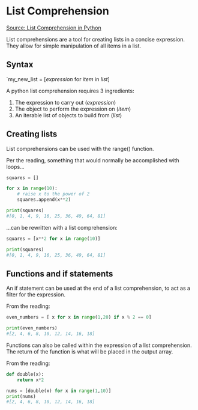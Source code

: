 # List Comprehension

[Source: List Comprehension in Python](https://www.pythonforbeginners.com/basics/list-comprehensions-in-python)

List comprehensions are a tool for creating lists in a concise expression. They allow for simple manipulation of all items in a list.

## Syntax

`my_new_list = [*expression* for *item* in *list*]

A python list comprehension requires 3 ingredients:

1. The expression to carry out (*expression*)
2. The object to perform the expression on (*item*)
3. An iterable list of objects to build from (*list*)

## Creating lists

List comprehensions can be used with the range() function.

Per the reading, something that would normally be accomplished with loops...

```Python
squares = []

for x in range(10):
    # raise x to the power of 2
    squares.append(x**2)

print(squares)
#[0, 1, 4, 9, 16, 25, 36, 49, 64, 81]
```

...can be rewritten with a list comprehension:

```Python
squares = [x**2 for x in range(10)]

print(squares)
#[0, 1, 4, 9, 16, 25, 36, 49, 64, 81]
```

## Functions and if statements

An if statement can be used at the end of a list comprehension, to act as a filter for the expression.

From the reading:

```Python
even_numbers = [ x for x in range(1,20) if x % 2 == 0]

print(even_numbers)
#[2, 4, 6, 8, 10, 12, 14, 16, 18]
```

Functions can also be called within the expression of a list comprehension. The return of the function is what will be placed in the output array.

From the reading:

```Python
def double(x):
    return x*2

nums = [double(x) for x in range(1,10)]
print(nums)
#[2, 4, 6, 8, 10, 12, 14, 16, 18]
```

